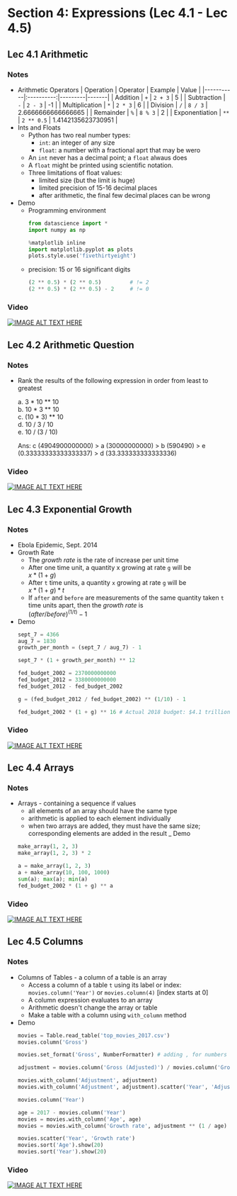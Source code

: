 # Section 4: Expressions (Lec 4.1 - Lec 4.5)

## Lec 4.1 Arithmetic

### Notes

+ Arithmetic Operators
    | Operation | Operator | Example | Value |
    |-----------|:----------:|---------|-------|
    | Addition | `+` | `2 + 3` | 5 |
    | Subtraction | `-` | `2 - 3` | -1 |
    | Multiplication | `*` | `2 * 3` | 6 |
    | Division | `/` | `8 / 3` | 2.6666666666666665 |
    | Remainder | `%` | `8 % 3` | 2 |
    | Exponentiation | `**` | `2 ** 0.5` | 1.4142135623730951 |
+ Ints and Floats
    + Python has two real number types:
        + `int`: an integer of any size
        + `float`: a number with a fractional aprt that may be wero
    + An `int` never has a decimal point; a `float` alwaus does
    + A `float` might be printed using scientific notation.
    + Three limitations of float values:
        + limited size (but the limit is huge)
        + limited precision of 15-16 decimal places
        + after arithmetic, the final few decimal places can be wrong
+ Demo
    + Programming environment
        ```python
        from datascience import *
        import numpy as np

        %matplotlib inline
        import matplotlib.pyplot as plots
        plots.style.use('fivethirtyeight')
        ```
    + precision: 15 or 16 significant digits
        ```python
        (2 ** 0.5) * (2 ** 0.5)         # != 2
        (2 ** 0.5) * (2 ** 0.5) - 2     # != 0
        ```

### Video

[![IMAGE ALT TEXT HERE](https://img.youtube.com/vi/YOUTUBE_VIDEO_ID_HERE/0.jpg)](https://youtu.be/hWY_LGmzwkU)

## Lec 4.2 Arithmetic Question

### Notes

+ Rank the results of the following expression in order from least to greatest

    a. 3 * 10 ** 10  
    b. 10 * 3 ** 10  
    c. (10 * 3) ** 10  
    d. 10 / 3 / 10  
    e. 10 / (3 / 10)  

    Ans: c (4904900000000) > a (30000000000) > b (590490) > e (0.33333333333333337) > d (33.333333333333336)

### Video

[![IMAGE ALT TEXT HERE](https://img.youtube.com/vi/YOUTUBE_VIDEO_ID_HERE/0.jpg)](https://youtu.be/F3KVaWfrwn0)

## Lec 4.3 Exponential Growth

### Notes

+ Ebola Epidemic, Sept. 2014
+ Growth Rate
    + The _growth rate_ is the rate of increase per unit time
    + After one time unit, a quantity x growing at rate `g` will be  
        $x * (1 + g)$
    + After `t` time units, a quantity `x` growing at rate `g` will be  
        $x * (1 + g) * t$
    + If `after` and `before` are measurements of the same quantity taken `t` time units apart, then the _growth rate_ is  
        $(after/before)^{(1/t)} - 1$
+ Demo
    ```python
    sept_7 = 4366
    aug_7 = 1830
    growth_per_month = (sept_7 / aug_7) - 1

    sept_7 * (1 + growth_per_month) ** 12

    fed_budget_2002 = 2370000000000
    fed_budget_2012 = 3380000000000
    fed_budget_2012 - fed_budget_2002

    g = (fed_budget_2012 / fed_budget_2002) ** (1/10) - 1

    fed_budget_2002 * (1 + g) ** 16 # Actual 2018 budget: $4.1 trillion
    ```

### Video

[![IMAGE ALT TEXT HERE](https://img.youtube.com/vi/YOUTUBE_VIDEO_ID_HERE/0.jpg)](https://youtu.be/MHRQ1UGKRyI)

## Lec 4.4 Arrays

### Notes

+ Arrays - containing a sequence if values
    + all elements of an array should have the same type
    + arithmetic is applied to each element individually
    + when two arrays are added, they must have the same size; corresponding elements are added in the result
_ Demo
    ```python
    make_array(1, 2, 3)
    make_array(1, 2, 3) * 2

    a = make_array(1, 2, 3)
    a + make_array(10, 100, 1000)
    sum(a); max(a); min(a)
    fed_budget_2002 * (1 + g) ** a
    ```

### Video

[![IMAGE ALT TEXT HERE](https://img.youtube.com/vi/YOUTUBE_VIDEO_ID_HERE/0.jpg)](https://youtu.be/q6cQBGP9wsQ)

## Lec 4.5 Columns

### Notes

+ Columns of Tables - a column of a table is an array
    + Access a column of a table `t` using its label or index: `movies.column('Year')` or `movies.column(4)` [index starts at 0]
    + A column expression evaluates to an array
    + Arithmetic doesn't change the array or table
    + Make a table with a column using `with_column` method
+ Demo
    ```python
    movies = Table.read_table('top_movies_2017.csv')
    movies.column('Gross')

    movies.set_format('Gross', NumberFormatter) # adding , for numbers

    adjustment = movies.column('Gross (Adjusted)') / movies.column('Gross')

    movies.with_column('Adjustment', adjustment)
    movies.with_column('Adjustment', adjustment).scatter('Year', 'Adjustment')

    movies.column('Year')

    age = 2017 - movies.column('Year')
    movies = movies.with_column('Age', age)
    movies = movies.with_column('Growth rate', adjustment ** (1 / age) - 1)

    movies.scatter('Year', 'Growth rate')
    movies.sort('Age').show(20)
    movies.sort('Year').show(20)
    ```

### Video

[![IMAGE ALT TEXT HERE](https://img.youtube.com/vi/YOUTUBE_VIDEO_ID_HERE/0.jpg)](https://youtu.be/n8R4pZQDl_8)


